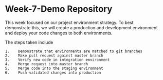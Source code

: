 # Week-7-Demo Repository

This week focused on our project environment strategy. To best demonstrate this, we will create a production and development environment and deploy your code changes to both environments.

The steps taken include

    1.    Demonstrate that environments are matched to git branches
    2.    Make pull request against master branch
    3.    Verify new code in integration environment
    4.    Merge request into master branch
    5.    Merge code into the staging environment
    6.    Push validated changes into production
